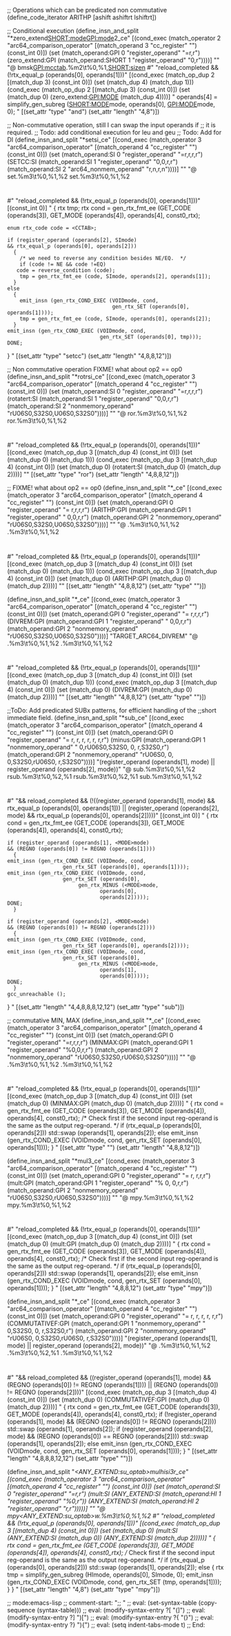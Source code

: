;; Operations which can be predicated non commutative
(define_code_iterator ARITHP [ashift ashiftrt lshiftrt])

;; Conditional execution
(define_insn_and_split "*zero_extend<SHORT:mode><GPI:mode>2_ce"
  [(cond_exec
    (match_operator 2 "arc64_comparison_operator"
		    [(match_operand 3 "cc_register" "") (const_int 0)])
    (set (match_operand:GPI 0 "register_operand"                   "=r,r")
	 (zero_extend:GPI (match_operand:SHORT 1 "register_operand" "0,r"))))]
  ""
  "@
  bmsk<GPI:mcctab>.%m2\\t%0,%1,<SHORT:sizen>
  #"
  "reload_completed && (!rtx_equal_p (operands[0], operands[1]))"
  [(cond_exec
    (match_op_dup 2 [(match_dup 3) (const_int 0)])
    (set (match_dup 4) (match_dup 1)))
   (cond_exec
    (match_op_dup 2 [(match_dup 3) (const_int 0)])
    (set (match_dup 0) (zero_extend:<GPI:MODE> (match_dup 4))))]
  "
  operands[4] = simplify_gen_subreg (<SHORT:MODE>mode, operands[0],
                                     <GPI:MODE>mode, 0);
  "
  [(set_attr "type" "and")
   (set_attr "length" "4,8")])

;; Non-commutative operation, still I can swap the input operands if
;; it is required.
;; Todo: add conditional execution for leu and geu
;; Todo: Add for DI
(define_insn_and_split "*set<cctab>si_ce"
  [(cond_exec
    (match_operator 3 "arc64_comparison_operator"
		    [(match_operand 4 "cc_register" "") (const_int 0)])
    (set (match_operand:SI 0 "register_operand"              "=r,r,r,r")
	 (SETCC:SI (match_operand:SI 1 "register_operand"     "0,0,r,r")
		   (match_operand:SI 2 "arc64_nonmem_operand" "r,n,r,n"))))]
  ""
  "@
   set<cctab>.%m3\\t%0,%1,%2
   set<cctab>.%m3\\t%0,%1,%2
   #
   #"
  "reload_completed && (!rtx_equal_p (operands[0], operands[1]))"
  [(const_int 0)]
  "
  {
    rtx tmp;
    rtx cond = gen_rtx_fmt_ee (GET_CODE (operands[3]), GET_MODE (operands[4]),
			       operands[4], const0_rtx);

    enum rtx_code code = <CCTAB>;

    if (register_operand (operands[2], SImode)
	&& rtx_equal_p (operands[0], operands[2]))
      {
        /* we need to reverse any condition besides NE/EQ.  */
        if (code != NE && code !=EQ)
	   code = reverse_condition (code);
        tmp = gen_rtx_fmt_ee (code, SImode, operands[2], operands[1]);
      }
    else
      {
        emit_insn (gen_rtx_COND_EXEC (VOIDmode, cond,
                                      gen_rtx_SET (operands[0], operands[1])));
        tmp = gen_rtx_fmt_ee (code, SImode, operands[0], operands[2]);
      }
    emit_insn (gen_rtx_COND_EXEC (VOIDmode, cond,
                                  gen_rtx_SET (operands[0], tmp)));
    DONE;
  }
  "
  [(set_attr "type" "setcc")
   (set_attr "length" "4,8,8,12")])

;; Non commutative operation FIXME! what about op2 == op0
(define_insn_and_split "*rotrsi_ce"
  [(cond_exec
    (match_operator 3 "arc64_comparison_operator"
		    [(match_operand 4 "cc_register" "") (const_int 0)])
    (set (match_operand:SI 0 "register_operand"                  "=r,r,r,r")
	 (rotatert:SI (match_operand:SI 1 "register_operand"      "0,0,r,r")
		      (match_operand:SI 2 "nonmemory_operand" "rU06S0,S32S0,U06S0,S32S0"))))]
  ""
  "@
   ror.%m3\\t%0,%1,%2
   ror.%m3\\t%0,%1,%2
   #
   #"
  "reload_completed && (!rtx_equal_p (operands[0], operands[1]))"
  [(cond_exec
    (match_op_dup 3 [(match_dup 4) (const_int 0)])
    (set (match_dup 0) (match_dup 1)))
   (cond_exec
    (match_op_dup 3 [(match_dup 4) (const_int 0)])
    (set (match_dup 0) (rotatert:SI (match_dup 0) (match_dup 2))))]
  ""
  [(set_attr "type" "ror")
   (set_attr "length" "4,8,8,12")])

;; FIXME! what about op2 == op0
(define_insn_and_split "*<optab><mode>_ce"
  [(cond_exec
    (match_operator 3 "arc64_comparison_operator"
		    [(match_operand 4 "cc_register" "") (const_int 0)])
    (set (match_operand:GPI 0 "register_operand"             "=     r,r,r,r")
	 (ARITHP:GPI (match_operand:GPI 1 "register_operand"  "     0,0,r,r")
		     (match_operand:GPI 2 "nonmemory_operand" "rU06S0,S32S0,U06S0,S32S0"))))]
  ""
  "@
   <mntab><sfxtab>.%m3\\t%0,%1,%2
   <mntab><sfxtab>.%m3\\t%0,%1,%2
   #
   #"
  "reload_completed && (!rtx_equal_p (operands[0], operands[1]))"
  [(cond_exec
    (match_op_dup 3 [(match_dup 4) (const_int 0)])
    (set (match_dup 0) (match_dup 1)))
   (cond_exec
    (match_op_dup 3 [(match_dup 4) (const_int 0)])
    (set (match_dup 0) (ARITHP:GPI (match_dup 0) (match_dup 2))))]
  ""
  [(set_attr "length"     "4,8,8,12")
   (set_attr "type"       "<mntab>")])

(define_insn_and_split "*<optab><mode>_ce"
  [(cond_exec
    (match_operator 3 "arc64_comparison_operator"
		    [(match_operand 4 "cc_register" "") (const_int 0)])
    (set (match_operand:GPI 0 "register_operand"             "=     r,r,r,r")
	 (DIVREM:GPI (match_operand:GPI 1 "register_operand"  "     0,0,r,r")
		     (match_operand:GPI 2 "nonmemory_operand" "rU06S0,S32S0,U06S0,S32S0"))))]
  "TARGET_ARC64_DIVREM"
  "@
   <mntab><sfxtab>.%m3\\t%0,%1,%2
   <mntab><sfxtab>.%m3\\t%0,%1,%2
   #
   #"
  "reload_completed && (!rtx_equal_p (operands[0], operands[1]))"
  [(cond_exec
    (match_op_dup 3 [(match_dup 4) (const_int 0)])
    (set (match_dup 0) (match_dup 1)))
   (cond_exec
    (match_op_dup 3 [(match_dup 4) (const_int 0)])
    (set (match_dup 0) (DIVREM:GPI (match_dup 0) (match_dup 2))))]
  ""
  [(set_attr "length"     "4,8,8,12")
   (set_attr "type"       "<optab><sfxtab>")])

;;ToDo: Add predicated SUBx patterns, for efficient handling of the
;;short immediate field.
(define_insn_and_split "*sub<mode>_ce"
  [(cond_exec
    (match_operator 3 "arc64_comparison_operator"
		    [(match_operand 4 "cc_register" "") (const_int 0)])
    (set (match_operand:GPI 0 "register_operand"            "=     r,     r,    r,    r,     r,    r,r")
	 (minus:GPI (match_operand:GPI 1 "nonmemory_operand" "     0,rU06S0,S32S0,    0,     r,S32S0,r")
		    (match_operand:GPI 2 "nonmemory_operand" "rU06S0,     0,    0,S32S0,rU06S0,    r,S32S0"))))]
  "(register_operand (operands[1], <MODE>mode)
    || register_operand (operands[2], <MODE>mode))"
  "@
   sub<sfxtab>.%m3\\t%0,%1,%2
   rsub<sfxtab>.%m3\\t%0,%2,%1
   rsub<sfxtab>.%m3\\t%0,%2,%1
   sub<sfxtab>.%m3\\t%0,%1,%2
   #
   #
   #"
  "&& reload_completed
    && (!((register_operand (operands[1], <MODE>mode)
	   && rtx_equal_p (operands[0], operands[1]))
	  || (register_operand (operands[2], <MODE>mode)
	      && rtx_equal_p (operands[0], operands[2]))))"
  [(const_int 0)]
  "
  {
    rtx cond = gen_rtx_fmt_ee (GET_CODE (operands[3]), GET_MODE (operands[4]),
			       operands[4], const0_rtx);

    if (register_operand (operands[1], <MODE>mode)
	&& (REGNO (operands[0]) != REGNO (operands[1])))
      {
	emit_insn (gen_rtx_COND_EXEC (VOIDmode, cond,
				      gen_rtx_SET (operands[0], operands[1])));
	emit_insn (gen_rtx_COND_EXEC (VOIDmode, cond,
				      gen_rtx_SET (operands[0],
						   gen_rtx_MINUS (<MODE>mode,
								  operands[0],
								  operands[2]))));
	DONE;
      }

    if (register_operand (operands[2], <MODE>mode)
	&& (REGNO (operands[0]) != REGNO (operands[2])))
      {
	emit_insn (gen_rtx_COND_EXEC (VOIDmode, cond,
				      gen_rtx_SET (operands[0], operands[2])));
	emit_insn (gen_rtx_COND_EXEC (VOIDmode, cond,
				      gen_rtx_SET (operands[0],
						   gen_rtx_MINUS (<MODE>mode,
								  operands[1],
								  operands[0]))));
	DONE;
      }
    gcc_unreachable ();
  }
  "
  [(set_attr "length" "4,4,8,8,8,12,12")
   (set_attr "type"   "sub")])

;; commutative MIN, MAX
(define_insn_and_split "*<optab><mode>_ce"
  [(cond_exec
    (match_operator 3 "arc64_comparison_operator"
		    [(match_operand 4 "cc_register" "") (const_int 0)])
    (set (match_operand:GPI 0 "register_operand"                  "=r,r,r,r")
	 (MINMAX:GPI (match_operand:GPI 1 "register_operand"      "%0,0,r,r")
		     (match_operand:GPI 2 "nonmemory_operand" "rU06S0,S32S0,rU06S0,S32S0"))))]
  ""
  "@
   <mntab><sfxtab>.%m3\\t%0,%1,%2
   <mntab><sfxtab>.%m3\\t%0,%1,%2
   #
   #"
  "reload_completed && (!rtx_equal_p (operands[0], operands[1]))"
  [(cond_exec
    (match_op_dup 3 [(match_dup 4) (const_int 0)])
    (set (match_dup 0) (MINMAX:GPI (match_dup 0) (match_dup 2))))]
  "
 {
   rtx cond = gen_rtx_fmt_ee (GET_CODE (operands[3]), GET_MODE (operands[4]),
			      operands[4], const0_rtx);
   /* Check first if the second input reg-operand is the same as the output
      reg-operand.  */
   if (rtx_equal_p (operands[0], operands[2]))
     std::swap (operands[1], operands[2]);
   else
     emit_insn (gen_rtx_COND_EXEC (VOIDmode, cond,
				   gen_rtx_SET (operands[0], operands[1])));
 }
  "
  [(set_attr "type" "<mntab>")
   (set_attr "length" "4,8,8,12")])

(define_insn_and_split "*mul<mode>3_ce"
  [(cond_exec
    (match_operator 3 "arc64_comparison_operator"
                   [(match_operand 4 "cc_register" "") (const_int 0)])
    (set (match_operand:GPI 0 "register_operand"           "=     r,    r,r,r")
        (mult:GPI (match_operand:GPI 1 "register_operand"  "%     0,    0,r,r")
                  (match_operand:GPI 2 "nonmemory_operand"  "rU06S0,S32S0,rU06S0,S32S0"))))]
 ""
 "@
  mpy<sfxtab>.%m3\\t%0,%1,%2
  mpy<sfxtab>.%m3\\t%0,%1,%2
  #
  #"
  "reload_completed && (!rtx_equal_p (operands[0], operands[1]))"
  [(cond_exec
    (match_op_dup 3 [(match_dup 4) (const_int 0)])
    (set (match_dup 0) (mult:GPI (match_dup 0) (match_dup 2))))]
  "
 {
   rtx cond = gen_rtx_fmt_ee (GET_CODE (operands[3]), GET_MODE (operands[4]),
			      operands[4], const0_rtx);
   /* Check first if the second input reg-operand is the same as the output
      reg-operand.  */
   if (rtx_equal_p (operands[0], operands[2]))
     std::swap (operands[1], operands[2]);
   else
     emit_insn (gen_rtx_COND_EXEC (VOIDmode, cond,
				   gen_rtx_SET (operands[0], operands[1])));
 }
  "
  [(set_attr "length" "4,8,8,12")
   (set_attr "type" "mpy<sfxtab>")])

(define_insn_and_split "*<optab><mode>_ce"
  [(cond_exec
    (match_operator 3 "arc64_comparison_operator"
		    [(match_operand 4 "cc_register" "") (const_int 0)])
    (set (match_operand:GPI 0 "register_operand"  "=     r,    r,    r,     r,    r,r")
	 (COMMUTATIVEF:GPI
	  (match_operand:GPI 1 "nonmemory_operand" "     0,S32S0,    0,     r,S32S0,r")
	  (match_operand:GPI 2 "nonmemory_operand" "rU06S0,    0,S32S0,rU06S0,    r,S32S0"))))]
  "(register_operand (operands[1], <MODE>mode)
    || register_operand (operands[2], <MODE>mode))"
  "@
   <mntab><sfxtab>.%m3\\t%0,%1,%2
   <mntab><sfxtab>.%m3\\t%0,%2,%1
   <mntab><sfxtab>.%m3\\t%0,%1,%2
   #
   #
   #"
  "&& reload_completed
   && ((register_operand (operands[1], <MODE>mode)
	&& (REGNO (operands[0]) != REGNO (operands[1])))
       || (REGNO (operands[0]) != REGNO (operands[2])))"
  [(cond_exec
    (match_op_dup 3 [(match_dup 4) (const_int 0)])
    (set (match_dup 0) (COMMUTATIVEF:GPI (match_dup 0) (match_dup 2))))]
  "
  {
    rtx cond = gen_rtx_fmt_ee (GET_CODE (operands[3]), GET_MODE (operands[4]),
			       operands[4], const0_rtx);
    if (!register_operand (operands[1], <MODE>mode)
	&& (REGNO (operands[0]) != REGNO (operands[2])))
      std::swap (operands[1], operands[2]);
    if (register_operand (operands[2], <MODE>mode)
	&& (REGNO (operands[0]) == REGNO (operands[2])))
      std::swap (operands[1], operands[2]);
    else
      emit_insn (gen_rtx_COND_EXEC (VOIDmode, cond,
				    gen_rtx_SET (operands[0], operands[1])));
  }
  "
  [(set_attr "length"     "4,8,8,8,12,12")
   (set_attr "type"       "<mntab>")])

(define_insn_and_split "*<ANY_EXTEND:su_optab>mulhisi3r_ce"
  [(cond_exec
    (match_operator 3 "arc64_comparison_operator"
		    [(match_operand 4 "cc_register" "") (const_int 0)])
   (set (match_operand:SI 0 "register_operand"                 "=r,r")
	(mult:SI
	 (ANY_EXTEND:SI (match_operand:HI 1 "register_operand" "%0,r"))
	 (ANY_EXTEND:SI (match_operand:HI 2 "register_operand"  "r,r")))))]
  ""
  "@
   mpy<ANY_EXTEND:su_optab>w.%m3\\t%0,%1,%2
   #"
  "reload_completed && (!rtx_equal_p (operands[0], operands[1]))"
  [(cond_exec
    (match_op_dup 3 [(match_dup 4) (const_int 0)])
    (set (match_dup 0) (mult:SI (ANY_EXTEND:SI (match_dup 0))
				(ANY_EXTEND:SI (match_dup 2)))))]
  "
 {
   rtx cond = gen_rtx_fmt_ee (GET_CODE (operands[3]), GET_MODE (operands[4]),
			      operands[4], const0_rtx);
   /* Check first if the second input reg-operand is the same as the output
      reg-operand.  */
   if (rtx_equal_p (operands[0], operands[2]))
     std::swap (operands[1], operands[2]);
   else
     {
       rtx tmp = simplify_gen_subreg (HImode, operands[0], SImode, 0);
       emit_insn (gen_rtx_COND_EXEC (VOIDmode, cond,
				     gen_rtx_SET (tmp, operands[1])));
     }
 }
  "
  [(set_attr "length" "4,8")
   (set_attr "type" "mpy")])

;; mode:emacs-lisp
;; comment-start: ";; "
;; eval: (set-syntax-table (copy-sequence (syntax-table)))
;; eval: (modify-syntax-entry ?[ "(]")
;; eval: (modify-syntax-entry ?] ")[")
;; eval: (modify-syntax-entry ?{ "(}")
;; eval: (modify-syntax-entry ?} "){")
;; eval: (setq indent-tabs-mode t)
;; End:
